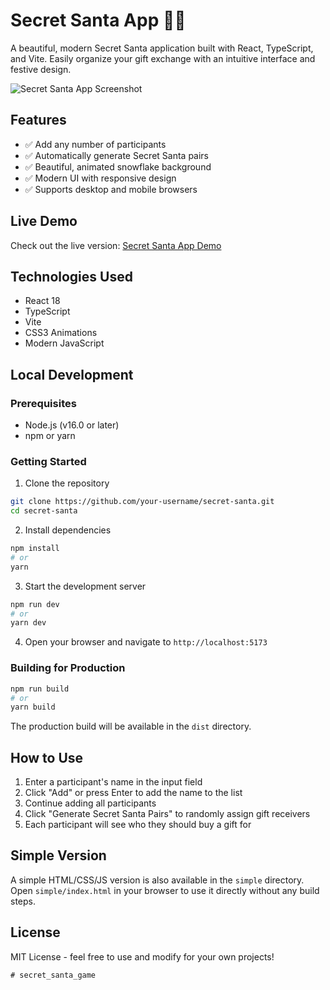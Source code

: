 # Secret Santa App 🎅🎁

A beautiful, modern Secret Santa application built with React, TypeScript, and Vite. Easily organize your gift exchange with an intuitive interface and festive design.

![Secret Santa App Screenshot](https://github.com/your-username/secret-santa-app/raw/main/screenshot.png)

## Features

- ✅ Add any number of participants
- ✅ Automatically generate Secret Santa pairs
- ✅ Beautiful, animated snowflake background
- ✅ Modern UI with responsive design
- ✅ Supports desktop and mobile browsers

## Live Demo

Check out the live version: [Secret Santa App Demo](https://your-deployed-app-url.com)

## Technologies Used

- React 18
- TypeScript
- Vite
- CSS3 Animations
- Modern JavaScript

## Local Development

### Prerequisites

- Node.js (v16.0 or later)
- npm or yarn

### Getting Started

1. Clone the repository
```bash
git clone https://github.com/your-username/secret-santa.git
cd secret-santa
```

2. Install dependencies
```bash
npm install
# or
yarn
```

3. Start the development server
```bash
npm run dev
# or
yarn dev
```

4. Open your browser and navigate to `http://localhost:5173`

### Building for Production

```bash
npm run build
# or
yarn build
```

The production build will be available in the `dist` directory.

## How to Use

1. Enter a participant's name in the input field
2. Click "Add" or press Enter to add the name to the list
3. Continue adding all participants
4. Click "Generate Secret Santa Pairs" to randomly assign gift receivers
5. Each participant will see who they should buy a gift for

## Simple Version

A simple HTML/CSS/JS version is also available in the `simple` directory. Open `simple/index.html` in your browser to use it directly without any build steps.

## License

MIT License - feel free to use and modify for your own projects!
```
#   s e c r e t _ s a n t a _ g a m e 
 
 